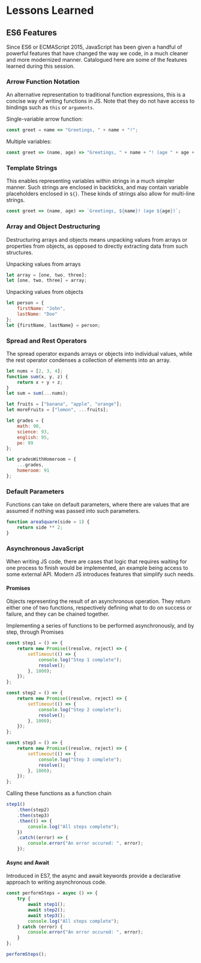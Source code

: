 # Lessons Learned

## ES6 Features
Since ES6 or ECMAScript 2015, JavaScript has been given a handful of powerful features that have changed the way we code, in a much cleaner and more modernized manner. Catalogued here are some of the features learned during this session.

### Arrow Function Notation
An alternative representation to traditional function expressions, this is a concise way of writing functions in JS. Note that they do not have access to bindings such as `this` or `arguments`.

Single-variable arrow function:
```js
const greet = name => "Greetings, " + name + "!";
```

Multiple variables:
```js
const greet => (name, age) => "Greetings, " + name + "! (age " + age + ")";
```

### Template Strings
This enables representing variables within strings in a much simpler manner. Such strings are enclosed in backticks, and may contain variable placeholders enclosed in `${}`. These kinds of strings also allow for multi-line strings.

```js
const greet => (name, age) => `Greetings, ${name}! (age ${age})`;
```

### Array and Object Destructuring
Destructuring arrays and objects means unpacking values from arrays or properties from objects, as opposed to directly extracting data from such structures.

Unpacking values from arrays
```js
let array = [one, two, three];
let [one, two, three] = array;
```

Unpacking values from objects
```js
let person = {
    firstName: "John",
    lastName: "Doe"
};
let {firstName, lastName} = person;
```

### Spread and Rest Operators
The spread operator expands arrays or objects into individual values, while the rest operator condenses a collection of elements into an array.

```js
let nums = [2, 3, 4];
function sum(x, y, z) {
    return x + y + z;
}
let sum = sum(...nums);

let fruits = ["banana", "apple", "orange"];
let moreFruits = ["lemon", ...fruits];

let grades = {
    math: 90,
    science: 93,
    english: 95,
    pe: 99
};

let gradesWithHomeroom = {
    ...grades,
    homeroom: 91
};
```

### Default Parameters
Functions can take on default parameters, where there are values that are assumed if nothing was passed into such parameters.

```js
function areaSquare(side = 1) {
    return side ** 2;
}
```

### Asynchronous JavaScript
When writing JS code, there are cases that logic that requires waiting for one process to finish would be implemented, an example being access to some external API. Modern JS introduces features that simplify such needs.

#### Promises
Objects representing the result of an asynchronous operation. They return either one of two functions, respectively defining what to do on success or failure, and they can be chained together.

Implementing a series of functions to be performed asynchronously, and by step, through Promises
```js
const step1 = () => {
    return new Promise((resolve, reject) => {
        setTimeout(() => {
            console.log("Step 1 complete");
            resolve();
        }, 1000);
    });
};

const step2 = () => {
    return new Promise((resolve, reject) => {
        setTimeout(() => {
            console.log("Step 2 complete");
            resolve();
        }, 1000);
    });
};

const step3 = () => {
    return new Promise((resolve, reject) => {
        setTimeout(() => {
            console.log("Step 3 complete");
            resolve();
        }, 1000);
    });
};
```

Calling these functions as a function chain
```js
step1()
    .then(step2)
    .then(step3)
    .then(() => {
        console.log("All steps complete");
    })
    .catch((error) => {
        console.error("An error occured: ", error);
    });
```

#### Async and Await
Introduced in ES7, the async and await keywords provide a declarative approach to writing asynchronous code.

```js
const performSteps = async () => {
    try {
        await step1();
        await step2();
        await step3();
        console.log("All steps complete");
    } catch (error) {
        console.error("An error occured: ", error);
    }
};

performSteps();
```